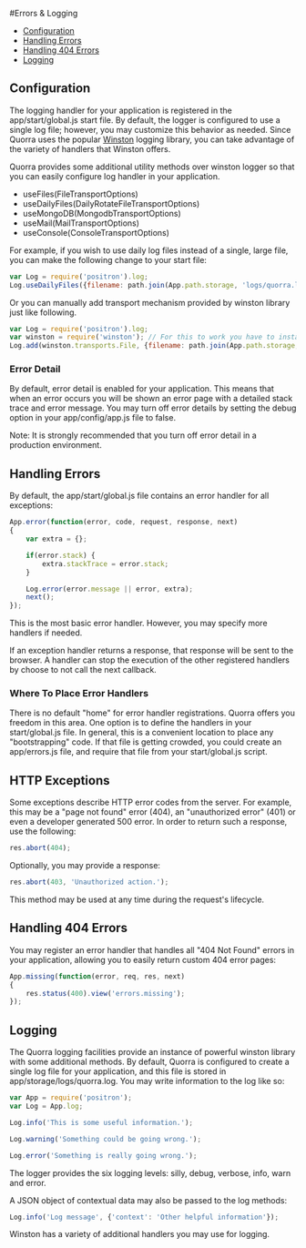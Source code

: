 #Errors & Logging

 - [Configuration](#configuration)
 - [Handling Errors](#handling-errors)
 - [Handling 404 Errors](#handling-404-errors)
 - [Logging](#logging)

## Configuration

The logging handler for your application is registered in the app/start/global.js start file. By default, the logger
is configured to use a single log file; however, you may customize this behavior as needed. Since Quorra uses the
popular [Winston](https://github.com/winstonjs/winston) logging library, you can take advantage of the variety of
handlers that Winston offers.

Quorra provides some additional utility methods over winston logger so that you can easily configure log handler in
your application.

 - useFiles(FileTransportOptions)
 - useDailyFiles(DailyRotateFileTransportOptions)
 - useMongoDB(MongodbTransportOptions)
 - useMail(MailTransportOptions)
 - useConsole(ConsoleTransportOptions)

For example, if you wish to use daily log files instead of a single, large file, you can make the following change to
 your start file:

```javascript
var Log = require('positron').log;
Log.useDailyFiles({filename: path.join(App.path.storage, 'logs/quorra.log'), level: 'silly'});
```

Or you can manually add transport mechanism provided by winston library just like following.

```javascript
var Log = require('positron').log;
var winston = require('winston'); // For this to work you have to install winston with command `npm install winston`
Log.add(winston.transports.File, {filename: path.join(App.path.storage, 'logs/quorra.log'), level: 'silly'});
```


### Error Detail

By default, error detail is enabled for your application. This means that when an error occurs you will be shown an
error page with a detailed stack trace and error message. You may turn off error details by setting the debug option
in your app/config/app.js file to false.

Note: It is strongly recommended that you turn off error detail in a production environment.

## Handling Errors

By default, the app/start/global.js file contains an error handler for all exceptions:

```javascript
App.error(function(error, code, request, response, next)
{
    var extra = {};

    if(error.stack) {
        extra.stackTrace = error.stack;
    }

    Log.error(error.message || error, extra);
    next();
});
```

This is the most basic error handler. However, you may specify more handlers if needed.

If an exception handler returns a response, that response will be sent to the browser. A handler can stop the
execution of the other registered handlers by choose to not call the next callback.

### Where To Place Error Handlers

There is no default "home" for error handler registrations. Quorra offers you freedom in this area. One option is to
define the handlers in your start/global.js file. In general, this is a convenient location to place any
"bootstrapping" code. If that file is getting crowded, you could create an app/errors.js file, and require that file
from your start/global.js script.

## HTTP Exceptions

Some exceptions describe HTTP error codes from the server. For example, this may be a "page not found" error (404),
an "unauthorized error" (401) or even a developer generated 500 error. In order to return such a response, use the
following:

```javascript
res.abort(404);
```

Optionally, you may provide a response:

```javascript
res.abort(403, 'Unauthorized action.');
```

This method may be used at any time during the request's lifecycle.


## Handling 404 Errors

You may register an error handler that handles all "404 Not Found" errors in your application, allowing you to easily
 return custom 404 error pages:

```javascript
App.missing(function(error, req, res, next)
{
    res.status(400).view('errors.missing');
});
```

## Logging

The Quorra logging facilities provide an instance of powerful winston library with some additional methods. By
default,  Quorra is configured to create a single log file for your application, and this file is stored in
app/storage/logs/quorra.log.
You may write information to the log like so:

```javascript
var App = require('positron');
var Log = App.log;

Log.info('This is some useful information.');

Log.warning('Something could be going wrong.');

Log.error('Something is really going wrong.');
```
The logger provides the six logging levels: silly, debug, verbose, info, warn and error.

A JSON object of contextual data may also be passed to the log methods:

```javascript
Log.info('Log message', {'context': 'Other helpful information'});
```

Winston has a variety of additional handlers you may use for logging.